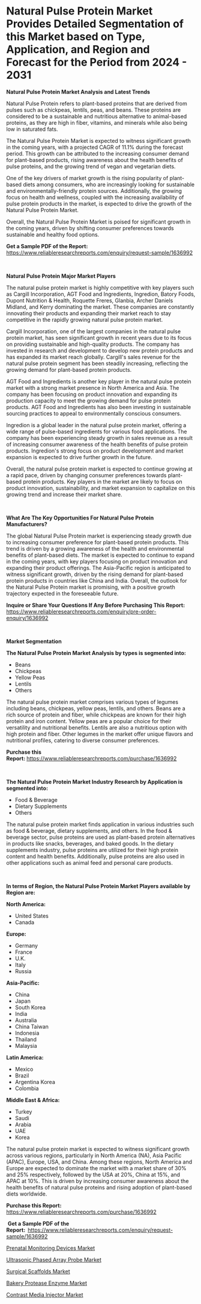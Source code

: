 <p><h1>Natural Pulse Protein Market Provides Detailed Segmentation of this Market based on Type, Application, and Region and Forecast for the Period from 2024 - 2031</h1></p><p><strong>Natural Pulse Protein Market Analysis and Latest Trends</strong></p>
<p><p>Natural Pulse Protein refers to plant-based proteins that are derived from pulses such as chickpeas, lentils, peas, and beans. These proteins are considered to be a sustainable and nutritious alternative to animal-based proteins, as they are high in fiber, vitamins, and minerals while also being low in saturated fats.</p><p>The Natural Pulse Protein Market is expected to witness significant growth in the coming years, with a projected CAGR of 11.1% during the forecast period. This growth can be attributed to the increasing consumer demand for plant-based products, rising awareness about the health benefits of pulse proteins, and the growing trend of vegan and vegetarian diets.</p><p>One of the key drivers of market growth is the rising popularity of plant-based diets among consumers, who are increasingly looking for sustainable and environmentally-friendly protein sources. Additionally, the growing focus on health and wellness, coupled with the increasing availability of pulse protein products in the market, is expected to drive the growth of the Natural Pulse Protein Market.</p><p>Overall, the Natural Pulse Protein Market is poised for significant growth in the coming years, driven by shifting consumer preferences towards sustainable and healthy food options.</p></p>
<p><strong>Get a Sample PDF of the Report:&nbsp;</strong> <a href="https://www.reliableresearchreports.com/enquiry/request-sample/1636992">https://www.reliableresearchreports.com/enquiry/request-sample/1636992</a></p>
<p>&nbsp;</p>
<p><strong>Natural Pulse Protein Major Market Players</strong></p>
<p><p>The natural pulse protein market is highly competitive with key players such as Cargill Incorporation, AGT Food and Ingredients, Ingredion, Batory Foods, Dupont Nutrition & Health, Roquette Freres, Glanbia, Archer Daniels Midland, and Kerry dominating the market. These companies are constantly innovating their products and expanding their market reach to stay competitive in the rapidly growing natural pulse protein market.</p><p>Cargill Incorporation, one of the largest companies in the natural pulse protein market, has seen significant growth in recent years due to its focus on providing sustainable and high-quality products. The company has invested in research and development to develop new protein products and has expanded its market reach globally. Cargill's sales revenue for the natural pulse protein segment has been steadily increasing, reflecting the growing demand for plant-based protein products.</p><p>AGT Food and Ingredients is another key player in the natural pulse protein market with a strong market presence in North America and Asia. The company has been focusing on product innovation and expanding its production capacity to meet the growing demand for pulse protein products. AGT Food and Ingredients has also been investing in sustainable sourcing practices to appeal to environmentally conscious consumers.</p><p>Ingredion is a global leader in the natural pulse protein market, offering a wide range of pulse-based ingredients for various food applications. The company has been experiencing steady growth in sales revenue as a result of increasing consumer awareness of the health benefits of pulse protein products. Ingredion's strong focus on product development and market expansion is expected to drive further growth in the future.</p><p>Overall, the natural pulse protein market is expected to continue growing at a rapid pace, driven by changing consumer preferences towards plant-based protein products. Key players in the market are likely to focus on product innovation, sustainability, and market expansion to capitalize on this growing trend and increase their market share.</p></p>
<p>&nbsp;</p>
<p><strong>What Are The Key Opportunities For Natural Pulse Protein Manufacturers?</strong></p>
<p><p>The global Natural Pulse Protein market is experiencing steady growth due to increasing consumer preference for plant-based protein products. This trend is driven by a growing awareness of the health and environmental benefits of plant-based diets. The market is expected to continue to expand in the coming years, with key players focusing on product innovation and expanding their product offerings. The Asia-Pacific region is anticipated to witness significant growth, driven by the rising demand for plant-based protein products in countries like China and India. Overall, the outlook for the Natural Pulse Protein market is promising, with a positive growth trajectory expected in the foreseeable future.</p></p>
<p><strong>Inquire or Share Your Questions If Any Before Purchasing This Report:</strong> <a href="https://www.reliableresearchreports.com/enquiry/pre-order-enquiry/1636992">https://www.reliableresearchreports.com/enquiry/pre-order-enquiry/1636992</a></p>
<p>&nbsp;</p>
<p><strong>Market Segmentation</strong></p>
<p><strong>The Natural Pulse Protein Market Analysis by types is segmented into:</strong></p>
<p><ul><li>Beans</li><li>Chickpeas</li><li>Yellow Peas</li><li>Lentils</li><li>Others</li></ul></p>
<p><p>The natural pulse protein market comprises various types of legumes including beans, chickpeas, yellow peas, lentils, and others. Beans are a rich source of protein and fiber, while chickpeas are known for their high protein and iron content. Yellow peas are a popular choice for their versatility and nutritional benefits. Lentils are also a nutritious option with high protein and fiber. Other legumes in the market offer unique flavors and nutritional profiles, catering to diverse consumer preferences.</p></p>
<p><strong>Purchase this Report:&nbsp;</strong><a href="https://www.reliableresearchreports.com/purchase/1636992">https://www.reliableresearchreports.com/purchase/1636992</a></p>
<p>&nbsp;</p>
<p><strong>The Natural Pulse Protein Market Industry Research by Application is segmented into:</strong></p>
<p><ul><li>Food & Beverage</li><li>Dietary Supplements</li><li>Others</li></ul></p>
<p><p>The natural pulse protein market finds application in various industries such as food & beverage, dietary supplements, and others. In the food & beverage sector, pulse proteins are used as plant-based protein alternatives in products like snacks, beverages, and baked goods. In the dietary supplements industry, pulse proteins are utilized for their high protein content and health benefits. Additionally, pulse proteins are also used in other applications such as animal feed and personal care products.</p></p>
<p>&nbsp;</p>
<p><strong>In terms of Region, the Natural Pulse Protein Market Players available by Region are:</strong></p>
<p>
    <p> <strong> North America: </strong>
        <ul>
            <li>United States</li>
            <li>Canada</li>
        </ul>
        </p> 
    <p> <strong> Europe: </strong>
        <ul>
            <li>Germany</li>
            <li>France</li>
            <li>U.K.</li>
            <li>Italy</li>
            <li>Russia</li>
        </ul>
        </p> 
    <p> <strong> Asia-Pacific: </strong>
        <ul>
            <li>China</li>
            <li>Japan</li>
            <li>South Korea</li>
            <li>India</li>
            <li>Australia</li>
            <li>China Taiwan</li>
            <li>Indonesia</li>
            <li>Thailand</li>
            <li>Malaysia</li>
        </ul>
        </p> 
    <p> <strong> Latin America: </strong>
        <ul>
            <li>Mexico</li>
            <li>Brazil</li>
            <li>Argentina Korea</li>
            <li>Colombia</li>
        </ul>
        </p> 
    <p> <strong> Middle East & Africa: </strong>
        <ul>
            <li>Turkey</li>
            <li>Saudi</li>
            <li>Arabia</li>
            <li>UAE</li>
            <li>Korea</li>
        </ul>
    </p>
    </p>
<p><p>The natural pulse protein market is expected to witness significant growth across various regions, particularly in North America (NA), Asia Pacific (APAC), Europe, USA, and China. Among these regions, North America and Europe are expected to dominate the market with a market share of 30% and 25% respectively, followed by the USA at 20%, China at 15%, and APAC at 10%. This is driven by increasing consumer awareness about the health benefits of natural pulse proteins and rising adoption of plant-based diets worldwide.</p></p>
<p><strong>Purchase this Report: </strong><a href="https://www.reliableresearchreports.com/purchase/1636992">https://www.reliableresearchreports.com/purchase/1636992</a></p>
<p>&nbsp;<strong>Get a Sample PDF of the Report:&nbsp;&nbsp;</strong><a href="https://www.reliableresearchreports.com/enquiry/request-sample/1636992">https://www.reliableresearchreports.com/enquiry/request-sample/1636992</a></p>
<p><strong></strong></p>
<p><p><a href="https://medium.com/@jamesday5g/analyzing-prenatal-monitoring-devices-market-global-industry-perspective-and-forecast-2024-to-18b4a44308f4">Prenatal Monitoring Devices Market</a></p><p><a href="https://medium.com/@jamesday5g/ultrasonic-phased-array-probe-market-size-market-outlook-and-market-forecast-2024-to-2031-4a95ca56dc53">Ultrasonic Phased Array Probe Market</a></p><p><a href="https://medium.com/@marlonblick/analyzing-surgical-scaffolds-market-global-industry-perspective-and-forecast-2024-to-2031-05fe46e4342f">Surgical Scaffolds Market</a></p><p><a href="https://github.com/CliffMedina6/Market-Research-Report-List-3/blob/main/bakery-protease-enzyme-market.md">Bakery Protease Enzyme Market</a></p><p><a href="https://medium.com/@twiladurgan/contrast-media-injector-market-insight-market-trends-growth-forecasted-from-2024-to-2031-d4e051d974e1">Contrast Media Injector Market</a></p></p>